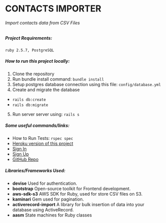 # CONTACTS IMPORTER
###### Import contacts data from CSV Files

##### Project Requirements:
``ruby 2.5.7, PostgreSQL``

##### How to run this project locally:
1. Clone the repository
2. Run bundle install command:
``bundle install``
3. Setup postgres database connection using this file:
``config/database.yml``
4. Create and migrate the database
* ``rails db:create``
* ``rails db:migrate``
5. Run server server using: ``rails s``

##### Some useful commands/links:
* How to Run Tests: ``rspec spec``
* [Heroku version of this project](https://csv-contacts.herokuapp.com/)
* [Sign In](https://csv-contacts.herokuapp.com/users/sign_in)
* [Sign Up](https://csv-contacts.herokuapp.com/users/sign_up)
* [GitHub Repo](https://github.com/marcomontes/contacts_importer)


##### Libraries/Frameworks Used:
* **devise** Used for authentication.
* **bootstrap** Open-source toolkit for Frontend development.
* **aws-sdk-s3** AWS SDK for Ruby, used for store CSV files on S3.
* **kaminari** Gem used for pagination.
* **activerecord-import** A library for bulk insertion of data into your database using ActiveRecord.
* **aasm** State machines for Ruby classes
